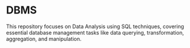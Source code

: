 # DBMS
This repository focuses on Data Analysis using SQL techniques, covering essential database management tasks like data querying, transformation, aggregation, and manipulation.
